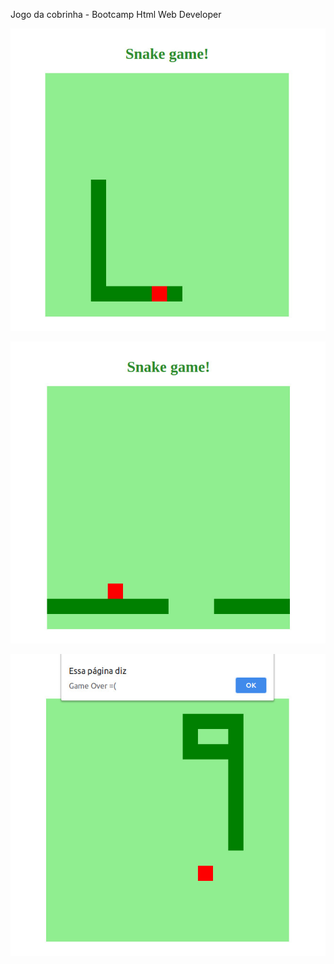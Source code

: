 Jogo da cobrinha - Bootcamp Html Web Developer

![jogando](https://github.com/whenes/jogo-cobrinha-js-dio/blob/master/prints/jogando.jpg)

![jogando1](https://github.com/whenes/jogo-cobrinha-js-dio/blob/master/prints/jogando1.jpg)

![game-over](https://github.com/whenes/jogo-cobrinha-js-dio/blob/master/prints/game-over.jpg)
